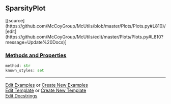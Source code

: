 ## <a id="McUtils.Plots.Plots.SparsityPlot">SparsityPlot</a> 
<div class="docs-source-link" markdown="1">
[[source](https://github.com/McCoyGroup/McUtils/blob/master/Plots/Plots.py#L810)/[edit](https://github.com/McCoyGroup/McUtils/edit/master/Plots/Plots.py#L810?message=Update%20Docs)]
</div>



<div class="collapsible-section">
 <div class="collapsible-section collapsible-section-header" markdown="1">
 
### <a class="collapse-link" data-toggle="collapse" href="#methods">Methods and Properties</a> <a class="float-right" data-toggle="collapse" href="#methods"><i class="fa fa-chevron-down"></i></a>

 </div>
 <div class="collapsible-section collapsible-section-body collapse" id="methods" markdown="1">

```python
method: str
known_styles: set
```


 </div>
</div>




___

[Edit Examples](https://github.com/McCoyGroup/McUtils/edit/gh-pages/ci/examples/McUtils/Plots/Plots/SparsityPlot.md) or 
[Create New Examples](https://github.com/McCoyGroup/McUtils/new/gh-pages/?filename=ci/examples/McUtils/Plots/Plots/SparsityPlot.md) <br/>
[Edit Template](https://github.com/McCoyGroup/McUtils/edit/gh-pages/ci/docs/McUtils/Plots/Plots/SparsityPlot.md) or 
[Create New Template](https://github.com/McCoyGroup/McUtils/new/gh-pages/?filename=ci/docs/templates/McUtils/Plots/Plots/SparsityPlot.md) <br/>
[Edit Docstrings](https://github.com/McCoyGroup/McUtils/edit/master/Plots/Plots.py#L810?message=Update%20Docs)
